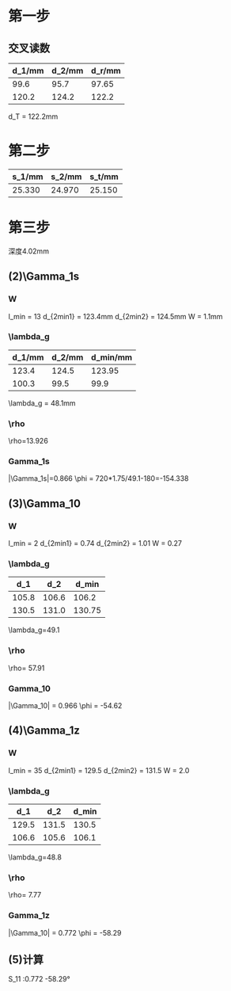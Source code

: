 # 第一步
## 交叉读数
|d_1/mm|d_2/mm|d_r/mm|
|--|--|--|
|99.6|95.7|97.65|
|120.2|124.2|122.2|
d_T = 122.2mm
# 第二步
|s_1/mm|s_2/mm|s_t/mm|
|--|--|--|
|25.330|24.970|25.150|

# 第三步
深度4.02mm
## (2)\Gamma_1s
### W
I_min = 13
d_{2min1} = 123.4mm
d_{2min2} = 124.5mm
W = 1.1mm
### \lambda_g
|d_1/mm|d_2/mm|d_min/mm|
|--|--|--|
|123.4|124.5|123.95|
|100.3|99.5|99.9|
\lambda_g = 48.1mm
### \rho
\rho=13.926
### Gamma_1s
|\Gamma_1s|=0.866
\phi = 720*1.75/49.1-180=-154.338
## (3)\Gamma_10
### W
I_min = 2
d_{2min1} = 0.74
d_{2min2} = 1.01
W = 0.27
### \lambda_g
|d_1|d_2|d_min|
|--|--|--|
|105.8|106.6|106.2|
|130.5|131.0|130.75|
\lambda_g=49.1
### \rho
\rho= 57.91
### Gamma_10
|\Gamma_10| = 0.966
\phi = -54.62
## (4)\Gamma_1z
### W
I_min = 35
d_{2min1} = 129.5
d_{2min2} = 131.5
W = 2.0
### \lambda_g
|d_1|d_2|d_min|
|--|--|--|
|129.5|131.5|130.5|
|106.6|105.6|106.1|
\lambda_g=48.8
### \rho
\rho= 7.77
### Gamma_1z
|\Gamma_10| = 0.772
\phi = -58.29

## (5)计算
S_11 :0.772 -58.29°
